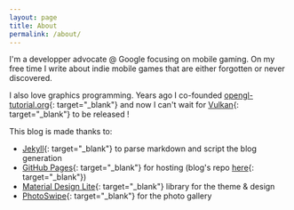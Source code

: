 ```yaml
---
layout: page
title: About
permalink: /about/
---
```


I'm a developper advocate @ Google focusing on mobile gaming.
On my free time I write about indie mobile games that are either forgotten or never discovered.

I also love graphics programming. Years ago I co-founded [opengl-tutorial.org](http://www.opengl-tutorial.org){: target="_blank"} and now I can't wait for [Vulkan](https://www.khronos.org/vulkan){: target="_blank"} to be released !

This blog is made thanks to:

 * [Jekyll](https://jekyllrb.com/){: target="_blank"} to parse markdown and script the blog generation
 * [GitHub Pages](https://pages.github.com/){: target="_blank"} for hosting (blog's repo [here](https://github.com/Whiteseeker/whiteseeker.github.io){: target="_blank"})
 * [Material Design Lite](http://www.getmdl.io/){: target="_blank"} library for the theme & design
 * [PhotoSwipe](http://photoswipe.com/){: target="_blank"} for the photo gallery


